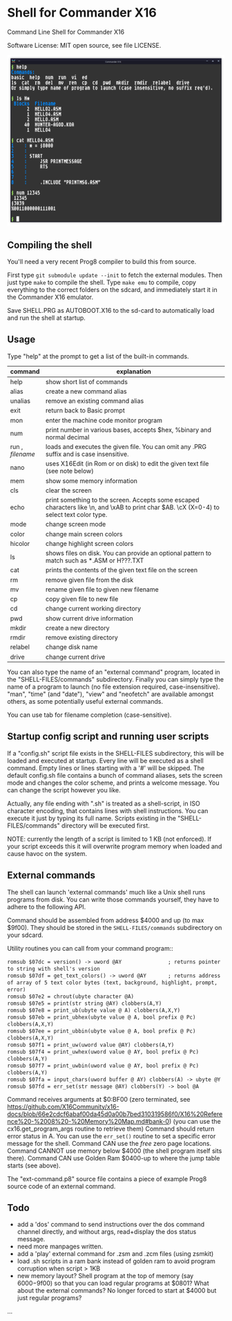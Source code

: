 # Shell for Commander X16

Command Line Shell for Commander X16

Software License: MIT open source, see file LICENSE.

![Shell screenshot](./screenshot.png "Screenshot of the shell; running in X16 emulator")

## Compiling the shell

You'll need a very recent Prog8 compiler to build this from source.

First type ``git submodule update --init`` to fetch the external modules. 
Then just type ``make`` to compile the shell.
Type ``make emu`` to compile, copy everything to the correct folders on the sdcard,
and immediately start it in the Commander X16 emulator.

Save SHELL.PRG as AUTOBOOT.X16 to the sd-card to automatically load and run the shell at startup.


## Usage

Type "help" at the prompt to get a list of the built-in commands.

| command                | explanation                                                                                                                                |
|------------------------|--------------------------------------------------------------------------------------------------------------------------------------------|
| help                   | show short list of commands                                                                                                                |
| alias                  | create a new command alias                                                                                                                 | 
| unalias                | remove an existing command alias                                                                                                           | 
| exit                   | return back to Basic prompt                                                                                                                |
| mon                    | enter the machine code monitor program                                                                                                     |
| num                    | print number in various bases, accepts $hex, %binary and normal decimal                                                                    |
| run  ,<br/> *filename* | loads and executes the given file. You can omit any .PRG suffix and is case insensitive.                                                   |
| nano                   | uses X16Edit (in Rom or on disk) to edit the given text file  (see note below)                                                             |       
| mem                    | show some memory information                                                                                                               |       
| cls                    | clear the screen                                                                                                                           |       
| echo                   | print something to the screen. Accepts some escaped characters like \n, and \xAB to print char $AB. \cX (X=0-4) to select text color type. |       
| mode                   | change screen mode                                                                                                                         |
| color                  | change main screen colors                                                                                                                  |
| hicolor                | change highlight screen colors                                                                                                             |
| ls                     | shows files on disk. You can provide an optional pattern to match such as *.ASM or H???.TXT                                                |
| cat                    | prints the contents of the given text file on the screen                                                                                   |       
| rm                     | remove given file from the disk                                                                                                            |       
| mv                     | rename given file to given new filename                                                                                                    |
| cp                     | copy given file to new file                                                                                                                |
| cd                     | change current working directory                                                                                                           |
| pwd                    | show current drive information                                                                                                             |       
| mkdir                  | create a new directory                                                                                                                     |       
| rmdir                  | remove existing directory                                                                                                                  |       
| relabel                | change disk name                                                                                                                           |       
| drive                  | change current drive                                                                                                                       |       

You can also type the name of an "external command" program, located in the "SHELL-FILES/commands" subdirectory.
Finally you can simply type the name of a program to launch (no file extension required, case-insensitive).
"man", "time" (and "date"), "view" and "neofetch" are available amongst others, as some potentially useful external commands.

You can use tab for filename completion (case-sensitive).

## Startup config script and running user scripts

If a "config.sh" script file exists in the SHELL-FILES subdirectory, this will be loaded and executed
at startup. Every line will be executed as a shell command. Empty lines or lines starting with a '#' will be skipped.
The default config.sh file contains a bunch of command aliases, sets the screen mode and changes the color scheme,
and prints a welcome message. You can change the script however you like.

Actually, any file ending with ".sh" is treated as a shell-script, in ISO character encoding,
that contains lines with shell instructions. You can execute it just by typing its full name.
Scripts existing in the "SHELL-FILES/commands" directory will be executed first.

NOTE: currently the length of a script is limited to 1 KB (not enforced). If your script exceeds this
it will overwrite program memory when loaded and cause havoc on the system.


## External commands

The shell can launch 'external commands' much like a Unix shell runs programs from disk.
You can write those commands yourself, they have to adhere to the following API.

Command should be assembled from address $4000 and up (to max $9f00).
They should be stored in the ``SHELL-FILES/commands`` subdirectory on your sdcard.

Utility routines you can call from your command program::

    romsub $07dc = version() -> uword @AY               ; returns pointer to string with shell's version
    romsub $07df = get_text_colors() -> uword @AY       ; returns address of array of 5 text color bytes (text, background, highlight, prompt, error)
    romsub $07e2 = chrout(ubyte character @A)
    romsub $07e5 = print(str string @AY) clobbers(A,Y)
    romsub $07e8 = print_ub(ubyte value @ A) clobbers(A,X,Y)
    romsub $07eb = print_ubhex(ubyte value @ A, bool prefix @ Pc) clobbers(A,X,Y)
    romsub $07ee = print_ubbin(ubyte value @ A, bool prefix @ Pc) clobbers(A,X,Y)
    romsub $07f1 = print_uw(uword value @AY) clobbers(A,Y)
    romsub $07f4 = print_uwhex(uword value @ AY, bool prefix @ Pc) clobbers(A,Y)
    romsub $07f7 = print_uwbin(uword value @ AY, bool prefix @ Pc) clobbers(A,Y)
    romsub $07fa = input_chars(uword buffer @ AY) clobbers(A) -> ubyte @Y
    romsub $07fd = err_set(str message @AY) clobbers(Y) -> bool @A

Command receives arguments at $0:BF00 (zero terminated, see  https://github.com/X16Community/x16-docs/blob/66e2cdcf6abaf00da45d0a00b7bed310319586f0/X16%20Reference%20-%2008%20-%20Memory%20Map.md#bank-0)
(you can use the cx16.get_program_args routine to retrieve them)
Command should return error status in A. You can use the ``err_set()`` routine to set a specific error message for the shell.
Command CAN use the *free* zero page locations.
Command CANNOT use memory below $4000 (the shell program itself sits there).
Command CAN use Golden Ram $0400-up to where the jump table starts (see above). 

The "ext-command.p8" source file contains a piece of example Prog8 source code of an external command.


## Todo

- add a 'dos' command to send instructions over the dos command channel directly, and without args, read+display the dos status message.
- need more manpages written.
- add a 'play' external command for .zsm and .zcm files (using zsmkit)
- load .sh scripts in a ram bank instead of golden ram to avoid program corruption when script > 1KB
- new memory layout? Shell program at the top of memory (say $6000-$9f00) so that you can load regular programs at $0801? What about the external commands? No longer forced to start at $4000 but just regular programs?

...
